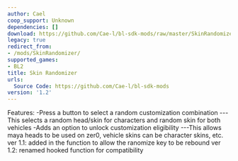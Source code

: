 ```yaml
---
author: Cael
coop_support: Unknown
dependencies: []
download: https://github.com/Cae-l/bl-sdk-mods/raw/master/SkinRandomizer/SkinRandomizer.zip
legacy: true
redirect_from:
- /mods/SkinRandomizer/
supported_games:
- BL2
title: Skin Randomizer
urls:
  Source Code: https://github.com/Cae-l/bl-sdk-mods
version: '1.2'
---
```

Features: 
-Press a button to select a random customization combination 
---This selects a random head/skin for characters and random skin for both vehicles
-Adds an option to unlock customization eligibility
---This allows maya heads to be used on zer0, vehicle skins can be character skins, etc.
ver 1.1: added in the function to allow the ranomize key to be rebound
ver 1.2: renamed hooked function for compatibility

